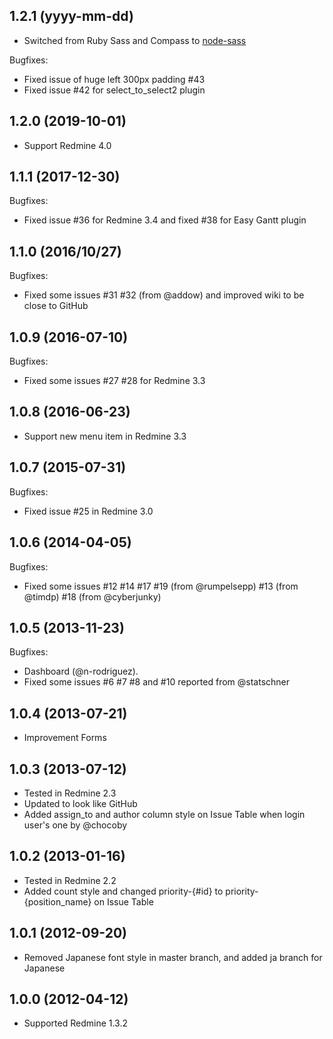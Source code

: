 
## 1.2.1 (yyyy-mm-dd)

  - Switched from Ruby Sass and Compass to [node-sass](https://github.com/sass/node-sass) 

Bugfixes:
  - Fixed issue of huge left 300px padding #43
  - Fixed issue #42 for select_to_select2 plugin

## 1.2.0 (2019-10-01)

  - Support Redmine 4.0

## 1.1.1 (2017-12-30)

Bugfixes:
  - Fixed issue #36 for Redmine 3.4 and fixed #38 for Easy Gantt plugin

## 1.1.0 (2016/10/27)

Bugfixes:
  - Fixed some issues #31 #32 (from @addow) and improved wiki to be close to GitHub

## 1.0.9 (2016-07-10)

Bugfixes:
  - Fixed some issues #27 #28 for Redmine 3.3

## 1.0.8 (2016-06-23)

  - Support new menu item in Redmine 3.3

## 1.0.7 (2015-07-31)

Bugfixes:
  - Fixed issue #25 in Redmine 3.0

## 1.0.6 (2014-04-05)

Bugfixes:
  - Fixed some issues #12 #14 #17 #19 (from @rumpelsepp) #13 (from @timdp) #18 (from @cyberjunky)

## 1.0.5 (2013-11-23)

Bugfixes:
  - Dashboard (@n-rodriguez). 
  - Fixed some issues #6 #7 #8 and #10 reported from @statschner

## 1.0.4 (2013-07-21)

  - Improvement Forms

## 1.0.3 (2013-07-12)

  - Tested in Redmine 2.3
  - Updated to look like GitHub
  - Added assign_to and author column style on Issue Table when login user's one by @chocoby

## 1.0.2 (2013-01-16)

  - Tested in Redmine 2.2
  - Added count style and changed priority-{#id} to priority-{position_name} on Issue Table

## 1.0.1 (2012-09-20)

  - Removed Japanese font style in master branch, and added ja branch for Japanese

## 1.0.0 (2012-04-12)

  - Supported Redmine 1.3.2


